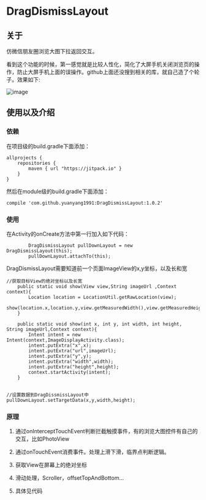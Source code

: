 # DragDismissLayout

## 关于

仿微信朋友圈浏览大图下拉返回交互。

看到这个功能的时候，第一感觉就是比较人性化，简化了大屏手机关闭浏览页的操作，防止大屏手机上面的误操作。github上面还没搜到相关的库，就自己造了个轮子。效果如下:

![image](https://github.com/yuanyang1991/DragDissmissLayout/blob/master/wechat_image.gif)

## 使用以及介绍

### 依赖
在项目级的build.gradle下面添加：
```
allprojects {
    repositories {
        maven { url "https://jitpack.io" }
    }
}

```

然后在module级的build.gradle下面添加：
```
compile 'com.github.yuanyang1991:DragDismissLayout:1.0.2'
```

### 使用
在Activity的onCreate方法中第一行加入如下代码：
```
        DragDismissLayout pullDownLayout = new DragDismissLayout(this);
        pullDownLayout.attachTo(this);

```

DragDismissLayout需要知道前一个页面ImageView的x,y坐标，以及长和宽
```
//获取目标View的绝对坐标以及长宽
    public static void show(View view,String imageUrl ,Context context){
        Location location = LocationUtil.getRawLocation(view);
        show(location.x,location.y,view.getMeasuredWidth(),view.getMeasuredHeight(),imageUrl,context);
    }

    public static void show(int x, int y, int width, int height, String imageUrl,Context context){
        Intent intent = new Intent(context,ImageDisplayActivity.class);
        intent.putExtra("x",x);
        intent.putExtra("url",imageUrl);
        intent.putExtra("y",y);
        intent.putExtra("width",width);
        intent.putExtra("height",height);
        context.startActivity(intent);
    }


//设置数据到DragDissmissLayout中
pullDownLayout.setTargetData(x,y,width,height);

```


### 原理
1. 通过onInterceptTouchEvent判断拦截触摸事件，有的浏览大图控件有自己的交互，比如PhotoView

2. 通过onTouchEvent消费事件。处理上滑下滑，临界点判断逻辑。

3. 获取View在屏幕上的绝对坐标

4. 滑动处理，Scroller，offsetTopAndBottom...

5. 具体见代码

